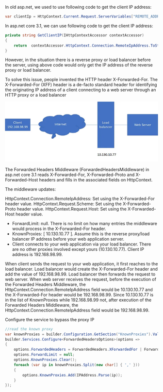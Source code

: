 ﻿In old asp.net, we used to use following code to get the client IP address:

```c#
var clientIp = HttpContext.Current.Request.ServerVariables["REMOTE_ADDR"];
```

In asp.net core 3.1, we can use following code to get the client IP address:

```c#
private string GetClientIP(IHttpContextAccessor contextAccessor)
{
    return  contextAccessor.HttpContext.Connection.RemoteIpAddress.ToString();
}
```

However, in the situation there is a reverse proxy or load balancer before the server, using above code would only get the IP address of the reverse proxy or load balancer.

To solve this issue, people invented the HTTP header X-Forwarded-For. The X-Forwarded-For (XFF) header is a de-facto standard header for identifying the originating IP address of a client connecting to a web server through an HTTP proxy or a load balancer

![architecture](https://github.com/asadul99/client-ip-detection/blob/master/img/client-ip-detection.png?raw=true)

The Forwarded Headers Middleware (ForwardedHeadersMiddleware) in asp.net core 3.1 reads X-Forwarded-For, X-Forwarded-Proto and X-Forwarded-Host headers and fills in the associated fields on HttpContext.

The middleware updates:

HttpContext.Connection.RemoteIpAddress: Set using the X-Forwarded-For header value.
HttpContext.Request.Scheme: Set using the X-Forwarded-Proto header value.
HttpContext.Request.Host: Set using the X-Forwarded-Host header value.


- ForwardLimit: null. There is no limit on how many entries the middleware would process in the X-Forwarded-For header.
- KnownProxies: [ 10.130.10.77 ]. Assume this is the reverse proxy/load balancer IP address before your web application server.
- Client connects to your web application via your load balancer. There are no other proxies involved except yours (10.130.10.77). Client IP address is 192.168.98.99.


When client sends the request to your web application, it first reaches to the load balancer. Load balancer would create the X-Forwarded-For header and add the value of 192.168.98.99. Load balancer then forwards the request to web server. When web server receives the request, before the execution of the Forwarded Headers Middleware, the HttpContext.Connection.RemoteIpAddress field would be 10.130.10.77 and the X-Forwarded-For header would be 192.168.98.99. Since 10.130.10.77 is in the list of KnownProxies while 192.168.98.99 not, after execution of the Forwarded Headers Middleware, the HttpContext.Connection.RemoteIpAddress field would be 192.168.98.99.

Configure the service to bypass the proxy IP

```c#
//read the known proxy
var knownProxies = builder.Configuration.GetSection("KnownProxies").Value;
builder.Services.Configure<ForwardedHeadersOptions>(options =>
{
    options.ForwardedHeaders = ForwardedHeaders.XForwardedFor | ForwardedHeaders.XForwardedProto;
    options.ForwardLimit = null;
    options.KnownProxies.Clear();
    foreach (var ip in knownProxies.Split(new char[] { ',' }))
    {
        options.KnownProxies.Add(IPAddress.Parse(ip));
    }
});
```